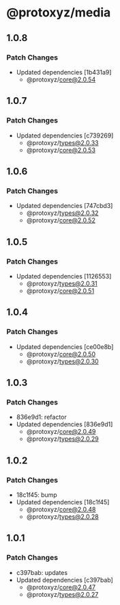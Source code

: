 # @protoxyz/media

## 1.0.8

### Patch Changes

- Updated dependencies [1b431a9]
  - @protoxyz/core@2.0.54

## 1.0.7

### Patch Changes

- Updated dependencies [c739269]
  - @protoxyz/types@2.0.33
  - @protoxyz/core@2.0.53

## 1.0.6

### Patch Changes

- Updated dependencies [747cbd3]
  - @protoxyz/types@2.0.32
  - @protoxyz/core@2.0.52

## 1.0.5

### Patch Changes

- Updated dependencies [1126553]
  - @protoxyz/types@2.0.31
  - @protoxyz/core@2.0.51

## 1.0.4

### Patch Changes

- Updated dependencies [ce00e8b]
  - @protoxyz/core@2.0.50
  - @protoxyz/types@2.0.30

## 1.0.3

### Patch Changes

- 836e9d1: refactor
- Updated dependencies [836e9d1]
  - @protoxyz/core@2.0.49
  - @protoxyz/types@2.0.29

## 1.0.2

### Patch Changes

- 18c1f45: bump
- Updated dependencies [18c1f45]
  - @protoxyz/core@2.0.48
  - @protoxyz/types@2.0.28

## 1.0.1

### Patch Changes

- c397bab: updates
- Updated dependencies [c397bab]
  - @protoxyz/core@2.0.47
  - @protoxyz/types@2.0.27
